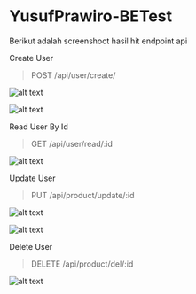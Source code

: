 # YusufPrawiro-BETest

Berikut adalah screenshoot hasil hit endpoint api

Create User

> POST /api/user/create/

![alt text](https://github.com/yprawirocode/yusufprawiro-betest/blob/master/pic/Create_User_Success.png?raw=true)

![alt text](https://github.com/yprawirocode/yusufprawiro-betest/blob/master/pic/Create_User_Without_Auth.png?raw=true)

Read User By Id

> GET /api/user/read/:id

![alt text](https://github.com/yprawirocode/yusufprawiro-betest/blob/master/pic/Read_User_By_Id_Success.png?raw=true)

Update User

> PUT /api/product/update/:id

![alt text](https://github.com/yprawirocode/yusufprawiro-betest/blob/master/pic/Update_User_Invalid_JWT_Token.png?raw=true)

![alt text](https://github.com/yprawirocode/yusufprawiro-betest/blob/master/pic/Update_User_Success.png?raw=true)

Delete User

> DELETE /api/product/del/:id

![alt text](https://github.com/yprawirocode/yusufprawiro-betest/blob/master/pic/Delete_User_Success.png?raw=true)
